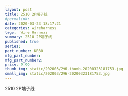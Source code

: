 ```yaml
---
layout: post
title: 2510 2P端子线
#permalink: 
date: 2020-03-23 18:17:21
categories: wireharness
tags:  Wire Harness
summary: 2510 2P端子线
published: true 
series: 
part_number: KR30
mfg_part_number: 
mfg_part_number2: 
price: 0.00
thumb_img: static/202003/296-thumb-20200323181753.jpg
small_img: static/202003/296-20200323181753.jpg
---
```



2510 2P端子线